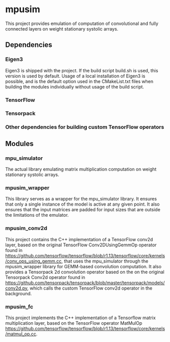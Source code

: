 # mpusim

This project provides emulation of computation of convolutional and fully connected layers on weight stationary systolic arrays.

## Dependencies

### Eigen3

Eigen3 is shipped with the project. If the build script build.sh is used, this version is used by default. Usage of a local installation of Eigen3 is possible, and is the default option used in the CMakeList.txt files when building the modules individually without usage of the build script.

### TensorFlow

### Tensorpack

### Other dependencies for building custom TensorFlow operators

## Modules

### mpu_simulator

The actual library emulating matrix multiplication computation on weight stationary systolic arrays.

### mpusim_wrapper

This library serves as a wrapper for the mpu_simulator library. It ensures that only a single instance of the model is active at any given point. It also ensures that the input matrices are padded for input sizes that are outside the limitations of the emulator.

### mpusim_conv2d

This project contains the C++ implementation of a TensorFlow conv2d layer, based on the original TensorFlow Conv2DUsingGemmOp operator found in https://github.com/tensorflow/tensorflow/blob/r1.13/tensorflow/core/kernels/conv_ops_using_gemm.cc, that uses the mpu_simulator through the mpusim_wrapper library for GEMM-based convolution computation. It also provides a Tensorpack 2d convolution operator based on the on the original Tensorpack Conv2d operator found in https://github.com/tensorpack/tensorpack/blob/master/tensorpack/models/conv2d.py, which calls the custom TensorFlow conv2d operator in the background.

### mpusim_fc

This project implements the C++ implementation of a Tensorflow matrix multiplication layer, based on the TensorFlow operator MatMulOp https://github.com/tensorflow/tensorflow/blob/r1.13/tensorflow/core/kernels/matmul_op.cc.
